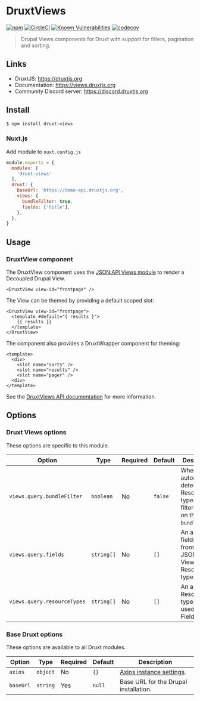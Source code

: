 # DruxtViews

[![npm](https://badgen.net/npm/v/druxt-views)](https://www.npmjs.com/package/druxt-views)
[![CircleCI](https://circleci.com/gh/druxt/druxt-views.svg?style=svg)](https://circleci.com/gh/druxt/druxt-views)
[![Known Vulnerabilities](https://snyk.io/test/github/druxt/druxt-views/badge.svg?targetFile=package.json)](https://snyk.io/test/github/druxt/druxt-views?targetFile=package.json)
[![codecov](https://codecov.io/gh/druxt/druxt-views/branch/develop/graph/badge.svg)](https://codecov.io/gh/druxt/druxt-views)

> Drupal Views components for Druxt with support for filters, pagination and sorting.

## Links

- DruxtJS: https://druxtjs.org
- Documentation: https://views.druxtjs.org
- Community Discord server: https://discord.druxtjs.org

## Install

`$ npm install druxt-views`

### Nuxt.js

Add module to `nuxt.config.js`

```js
module.exports = {
  modules: [
    'druxt-views'
  ],
  druxt: {
    baseUrl: 'https://demo-api.druxtjs.org',
    views: {
      bundleFilter: true,
      fields: ['title'],
    },
  },
}
```

## Usage

### DruxtView component

The DruxtView component uses the [JSON:API Views module](https://drupal.org/project/jsonapi_views) to render a Decoupled Drupal View.

```vue
<DruxtView view-id="frontpage" />
```

The View can be themed by providing a default scoped slot:
```vue
<DruxtView view-id="frontpage">
  <template #default="{ results }">
    {{ results }}
  </template>
</DruxtView>
```

The component also provides a DruxtWrapper component for theming:
```vue
<template>
  <div>
    <slot name="sorts" />
    <slot name="results" />
    <slot name="pager" />
  <div>
</template>
```

See the [DruxtViews API documentation](https://views.druxtjs.org/api/components/DruxtViews.html) for more information.

## Options

### Druxt Views options

These options are specific to this module.

| Option | Type | Required | Default | Description |
| --- | --- | --- | --- | --- |
| `views.query.bundleFilter` | `boolean` | No | `false` | Whether to automatically detect Resource types to filter, based on the View `bundle` filter. |
| `views.query.fields` | `string[]` | No | `[]` | An array of fields to filter from the JSON:API Views Resource types. |
| `views.query.resourceTypes` | `string[]` | No | `[]` | An array of Resource types to be used by the Fields filter. |

### Base Druxt options

These options are available to all Druxt modules.

| Option | Type | Required | Default | Description |
| --- | --- | --- | --- | --- |
| `axios` | `object` | No | `{}` | [Axios instance settings](https://github.com/axios/axios#axioscreateconfig). |
| `baseUrl` | `string` | Yes | `null` | Base URL for the Drupal installation. |
